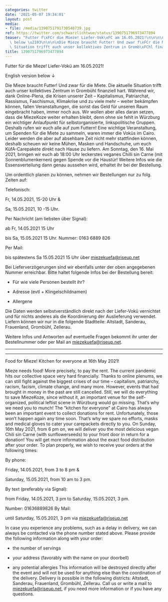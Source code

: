 ```yaml
---
categories: twitter
date: '2021-05-07 19:34:01'
layout: post
media:
- file: /media/1390751791730548739.jpg
ref: https://twitter.com/schwarzlichtwue/status/1390751796973477894
teaser: "Futter f\xFCr die Mieze! Liefer-Vok\xFC am 16.05.2021!\n\n\n\nEnglish version\
  \ below \u2193\n\n\n\nDie Mieze braucht Futter! Und zwar f\xFCr die Miete. Die aktuelle\
  \ Situation trifft auch unser kollektives Zentrum in Gromb\xFChl finanziell hart. "
title: 1390751796973477894
---
```

Futter für die Mieze! Liefer-Vokü am 16.05.2021!



English version below ↓



Die Mieze braucht Futter! Und zwar für die Miete. Die aktuelle Situation trifft auch unser kollektives Zentrum in Grombühl finanziell hart. 
Während wir, dank Online-Plena, die Krisen unserer Zeit – Kapitalismus, Patriarchat, Rassismus, Faschismus, Klimakrise und zu viele mehr – weiter bekämpfen können, fallen Veranstaltungen, die sonst das Geld für unseren Raum eingebracht haben, immer noch aus.
Wir wollen aber alles daran setzen, dass die MiezeKoze weiter erhalten bleibt, denn ohne sie fehlt in Würzburg ein wichtiger Anlaufpunkt für selbstorganisierte, linkspolitische Gruppen.
Deshalb rufen wir euch alle auf zum Futtern! Eine wichtige Veranstaltung, um Spenden für die Miete zu sammeln, waren immer die Voküs im Cairo. Leider werden die aber auf absehbare Zeit nicht mehr stattfinden können, deshalb scheuen wir keine Mühen, Masken und Handschuhe, um euch KüfA-Carepakete direkt nach Hause zu liefern. Am Sonntag, den 16. Mai 2021, bringen wir euch ab 18:00 Uhr leckerstes veganes Chilli sin Carne (mit Sonnenblumenkernen) gegen Spende vor die Haustür! Weitere Infos wie die Essensverteilung dann genau aussehen wird, erhaltet ihr bei der Bestellung.



Um ordentlich planen zu können, nehmen wir Bestellungen nur zu folg. Zeiten auf:



Telefonisch:

Fr, 14.05.2021, 15-20 Uhr &amp;

Sa, 15.05.2021, 10 -15 Uhr.



Per Nachricht (am liebsten über Signal):

ab Fr, 14.05.2021 15 Uhr

bis Sa, 15.05.2021 15 Uhr.
Nummer: 0163 6889 826 



Per Mail:

bis spätestens Sa 15.05.2021 15 Uhr über miezekuefa@riseup.net 



Bei Lieferverzögerungen sind wir ebenfalls unter der oben angegebenen Nummer erreichbar.
Bitte haltet folgende Infos bei der Bestellung bereit:  

- Für wie viele Personen bestellt ihr?

- Adresse (evtl + Klingelschildnamen)

- Allergene



Die Daten werden selbstverständlich direkt nach der Liefer-Vokü vernichtet und für nichts anderes als die Koordinierung der Auslieferung verwendet. Liefern können wir nur in die folgende Stadtteile: Altstadt, Sanderau, Frauenland, Grombühl, Zellerau.



Weitere Infos und Antworten auf eventuelle Fragen bekommt ihr unter der Bestellnummer oder per Mail an miezekuefa@riseup.net.  

---
---



Food for Mieze! Kitchen for everyone at 16th May 2021!



Mieze needs food! More precisely, to pay the rent. The current pandemic hits our collective space very hard financially.
Thanks to online plenums, we can still fight against the biggest crises of our time – capitalism, patriarchy, racism, facism, climate change, and many more. However, events that had brought in money in the past are still cancelled.
Still, we will do everything to save MiezeKoze, since without it, an important venue for the self-organized, political leftist scene in Würzburg would go missing.
That’s why we need you to munch! The “kitchen for everyone” at Cairo has always been an important event to collect donations for rent. Unfortunately, those won’t happen again any time soon.
That’s why we spare no efforts, masks and medical gloves to cater your carepackets directly to you. On Sunday, 16th May 2021, from 6 pm on, we will deliver you the most delicious vegan Chili sin Carne (with sunflowerseeds) to your front door in return for a donation!
You will get more information about the exact food distribution after your order.
To plan properly, we wish to receive your orders at the following times:



By phone:

Friday, 14.05.2021, from 3 to 8 pm &amp;

Saturday, 15.05.2021, from 10 am to 3 pm.



By text (preferably via Signal):

from Friday, 14.05.2021, 3 pm to Saturday, 15.05.2021, 3 pm.

Number: 01636889826
By Mail:

until Saturday, 15.05.2021, 3 pm via miezekuefa@riseup.net 



In case you experience any problems, such as a delay in delivery, we can always be contacted via the phone number stated above.
Please provide the following information along with your order:   

- the number of servings

- your address (favorably with the name on your doorbell)

- any potential allergies
This information will be destroyed directly after the event and will not be used for anything else than the coordination of the delivery. Delivery is possible in the following districts: Altstadt, Sanderau, Frauenland, Grombühl, Zellerau.
Call us or write a mail to miezekuefa@riseup.net, if you need more information or if you have any questions.